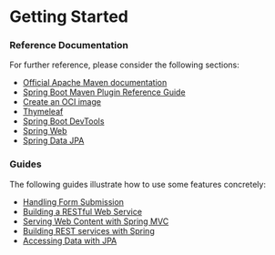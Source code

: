 # Getting Started

### Reference Documentation
For further reference, please consider the following sections:

* [Official Apache Maven documentation](https://maven.apache.org/guides/index.html)
* [Spring Boot Maven Plugin Reference Guide](https://docs.spring.io/spring-boot/docs/2.7.16-SNAPSHOT/maven-plugin/reference/html/)
* [Create an OCI image](https://docs.spring.io/spring-boot/docs/2.7.16-SNAPSHOT/maven-plugin/reference/html/#build-image)
* [Thymeleaf](https://docs.spring.io/spring-boot/docs/2.7.16-SNAPSHOT/reference/htmlsingle/index.html#web.servlet.spring-mvc.template-engines)
* [Spring Boot DevTools](https://docs.spring.io/spring-boot/docs/2.7.16-SNAPSHOT/reference/htmlsingle/index.html#using.devtools)
* [Spring Web](https://docs.spring.io/spring-boot/docs/2.7.16-SNAPSHOT/reference/htmlsingle/index.html#web)
* [Spring Data JPA](https://docs.spring.io/spring-boot/docs/2.7.16-SNAPSHOT/reference/htmlsingle/index.html#data.sql.jpa-and-spring-data)

### Guides
The following guides illustrate how to use some features concretely:

* [Handling Form Submission](https://spring.io/guides/gs/handling-form-submission/)
* [Building a RESTful Web Service](https://spring.io/guides/gs/rest-service/)
* [Serving Web Content with Spring MVC](https://spring.io/guides/gs/serving-web-content/)
* [Building REST services with Spring](https://spring.io/guides/tutorials/rest/)
* [Accessing Data with JPA](https://spring.io/guides/gs/accessing-data-jpa/)

